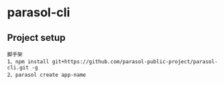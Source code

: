 # parasol-cli

## Project setup
```
脚手架
1、npm install git+https://github.com/parasol-public-project/parasol-cli.git -g
2、parasol create app-name
```
